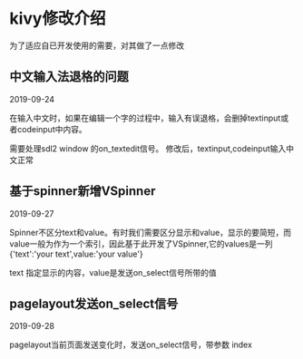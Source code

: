 kivy修改介绍
==========

为了适应自已开发使用的需要，对其做了一点修改


中文输入法退格的问题
---------------
2019-09-24

在输入中文时，如果在编辑一个字的过程中，输入有误退格，会删掉textinput或者codeinput中内容。

需要处理sdl2 window 的on_textedit信号。
修改后，textinput,codeinput输入中文正常

基于spinner新增VSpinner
------------------------
2019-09-27

Spinner不区分text和value。有时我们需要区分显示和value，显示的要简短，而value一般为作为一个索引，因此基于此开发了VSpinner,它的values是一列
 {'text':'your text',value:'your value'}
 
text 指定显示的内容，value是发送on_select信号所带的值



pagelayout发送on_select信号
----------------
2019-09-28

pagelayout当前页面发送变化时，发送on_select信号，带参数 index


